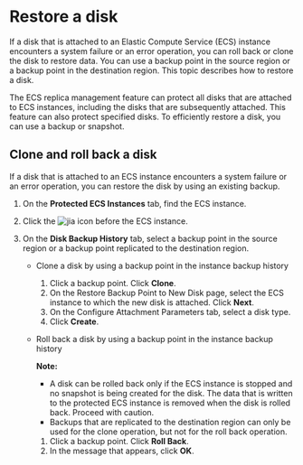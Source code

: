 # Restore a disk

If a disk that is attached to an Elastic Compute Service \(ECS\) instance encounters a system failure or an error operation, you can roll back or clone the disk to restore data. You can use a backup point in the source region or a backup point in the destination region. This topic describes how to restore a disk.

The ECS replica management feature can protect all disks that are attached to ECS instances, including the disks that are subsequently attached. This feature can also protect specified disks. To efficiently restore a disk, you can use a backup or snapshot.

## Clone and roll back a disk

If a disk that is attached to an ECS instance encounters a system failure or an error operation, you can restore the disk by using an existing backup.

1.  On the **Protected ECS Instances** tab, find the ECS instance.

2.  Click the ![jia](https://static-aliyun-doc.oss-accelerate.aliyuncs.com/assets/img/en-US/9974887161/p261865.png) icon before the ECS instance.

3.  On the **Disk Backup History** tab, select a backup point in the source region or a backup point replicated to the destination region.

    -   Clone a disk by using a backup point in the instance backup history
        1.  Click a backup point. Click **Clone**.
        2.  On the Restore Backup Point to New Disk page, select the ECS instance to which the new disk is attached. Click **Next**.
        3.  On the Configure Attachment Parameters tab, select a disk type.
        4.  Click **Create**.
    -   Roll back a disk by using a backup point in the instance backup history

        **Note:**

        -   A disk can be rolled back only if the ECS instance is stopped and no snapshot is being created for the disk. The data that is written to the protected ECS instance is removed when the disk is rolled back. Proceed with caution.
        -   Backups that are replicated to the destination region can only be used for the clone operation, but not for the roll back operation.
        1.  Click a backup point. Click **Roll Back**.
        2.  In the message that appears, click **OK**.

